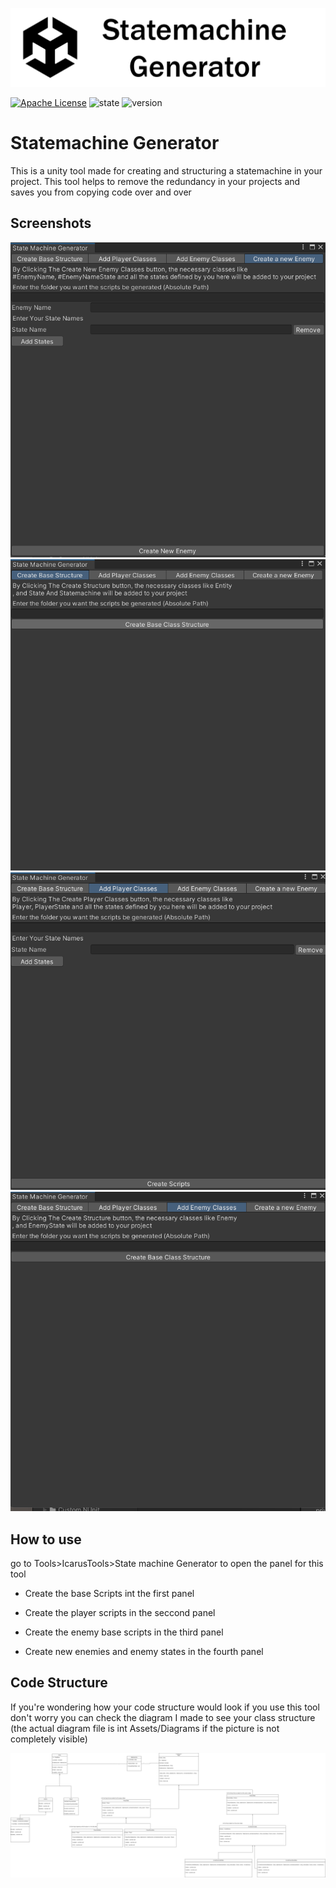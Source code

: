 
![Logo](Pics/Logo.png)


[![Apache License](https://img.shields.io/badge/License-Apache2.0-green.svg)](https://choosealicense.com/licenses/apache-2.0/) ![state](https://img.shields.io/badge/state-development-blue) ![version](https://img.shields.io/badge/version-0.1.0-blue)


# Statemachine Generator

This is a unity tool made for creating and structuring a statemachine in your project. This tool helps to remove the redundancy in your projects and saves you from copying code over and over

## Screenshots

![App Screenshot](Pics/Screenshots/1.png)
![App Screenshot](Pics/Screenshots/2.png)
![App Screenshot](Pics/Screenshots/3.png)
![App Screenshot](Pics/Screenshots/4.png)
## How to use

go to Tools>IcarusTools>State machine Generator to open the panel for this tool

- Create the base Scripts int the first panel

- Create the player scripts in the seccond panel

- Create the enemy base scripts in the third panel

- Create new enemies and enemy states in the fourth panel


## Code Structure

If you're wondering how your code structure would look if you use this tool don't worry you can check the diagram I made to see your class structure (the actual diagram file is int Assets/Diagrams if the picture is not completely visible)

![UML](Assets/Diagrams/TheStructureOfTheStatemachine.png)
